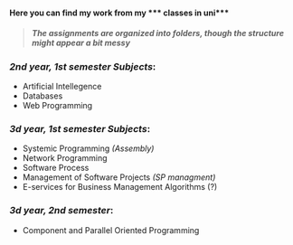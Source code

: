 #### Here you can find my work from my *** classes in uni***
>##### The assignments are organized into folders, though the structure might appear a bit messy

### ***2nd year, 1st semester Subjects***:
- Artificial Intellegence
- Databases
- Web Programming

### ***3d year, 1st semester Subjects***:
- Systemic Programming *(Assembly)*
- Network Programming
- Software Process
- Management of Software Projects *(SP managment)*
- E-services for Business Management Algorithms (?)

### ***3d year, 2nd semester***:
- Component and Parallel Oriented Programming

